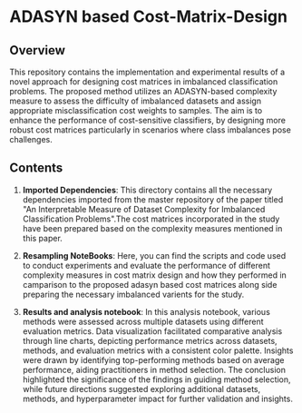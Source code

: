 # ADASYN based Cost-Matrix-Design

## Overview
This repository contains the implementation and experimental results of a novel approach for designing cost matrices in imbalanced classification problems. The proposed method utilizes an ADASYN-based complexity measure to assess the difficulty of imbalanced datasets and assign appropriate misclassification cost weights to samples. The aim is to enhance the performance of cost-sensitive classifiers, by designing more robust cost matrices particularly in scenarios where class imbalances pose challenges.

## Contents
1. **Imported Dependencies**: This directory contains all the necessary dependencies imported from the master repository of the paper titled "An Interpretable Measure of Dataset Complexity for Imbalanced Classification Problems".The cost matrices incorporated in the study have been prepared based on the complexity measures mentioned in this paper. 

2. **Resampling NoteBooks**: Here, you can find the scripts and code used to conduct experiments and evaluate the performance of different complexity measures in cost matrix design and how they performed in camparison to the proposed adasyn based cost matrices along side preparing the necessary imbalanced varients for the study. 

3. **Results and analysis notebook**: In this analysis notebook, various methods were assessed across multiple datasets using different evaluation metrics. Data visualization facilitated comparative analysis through line charts, depicting performance metrics across datasets, methods, and evaluation metrics with a consistent color palette. Insights were drawn by identifying top-performing methods based on average performance, aiding practitioners in method selection. The conclusion highlighted the significance of the findings in guiding method selection, while future directions suggested exploring additional datasets, methods, and hyperparameter impact for further validation and insights.
